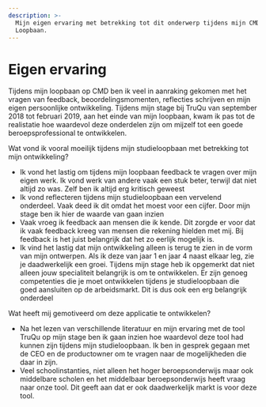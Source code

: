 ```yaml
---
description: >-
  Mijn eigen ervaring met betrekking tot dit onderwerp tijdens mijn CMD
  Loopbaan.
---
```


# Eigen ervaring

Tijdens mijn loopbaan op CMD ben ik veel in aanraking gekomen met het vragen van feedback, beoordelingsmomenten, reflecties schrijven en mijn eigen persoonlijke ontwikkeling. Tijdens mijn stage bij TruQu van september 2018 tot februari 2019, aan het einde van mijn loopbaan, kwam ik pas tot de realistatie hoe waardevol deze onderdelen zijn om mijzelf tot een goede beroepsprofessional te ontwikkelen.

Wat vond ik vooral moeilijk tijdens mijn studieloopbaan met betrekking tot mijn ontwikkeling?

* Ik vond het lastig om tijdens mijn loopbaan feedback te vragen over mijn eigen werk. Ik vond werk van andere vaak een stuk beter, terwijl dat niet altijd zo was. Zelf ben ik altijd erg kritisch geweest
* Ik vond reflecteren tijdens mijn studieloopbaan een vervelend onderdeel. Vaak deed ik dit omdat het moest voor een cijfer. Door mijn stage ben ik hier de waarde van gaan inzien
* Vaak vroeg ik feedback aan mensen die ik kende. Dit zorgde er voor dat ik vaak feedback kreeg van mensen die rekening hielden met mij. Bij feedback is het juist belangrijk dat het zo eerlijk mogelijk is.
* Ik vind het lastig dat mijn ontwikkeling alleen is terug te zien in de vorm van mijn ontwerpen. Als ik deze van jaar 1 en jaar 4 naast elkaar leg, zie je daadwerkelijk een groei. Tijdens mijn stage heb ik opgemerkt dat niet alleen jouw specialiteit belangrijk is om te ontwikkelen. Er zijn genoeg competenties die je moet ontwikkelen tijdens je studieloopbaan die goed aansluiten op de arbeidsmarkt. Dit is dus ook een erg belangrijk onderdeel

Wat heeft mij gemotiveerd om deze applicatie te ontwikkelen?

* Na het lezen van verschillende literatuur en mijn ervaring met de tool TruQu op mijn stage ben ik gaan inzien hoe waardevol deze tool had kunnen zijn tijdens mijn studieloopbaan. Ik ben in gesprek gegaan met de CEO en de productowner om te vragen naar de mogelijkheden die daar in zijn.
* Veel schoolinstanties, niet alleen het hoger beroepsonderwijs maar ook middelbare scholen en het middelbaar beroepsonderwijs heeft vraag naar onze tool. Dit geeft aan dat er ook daadwerkelijk markt is voor deze tool.

